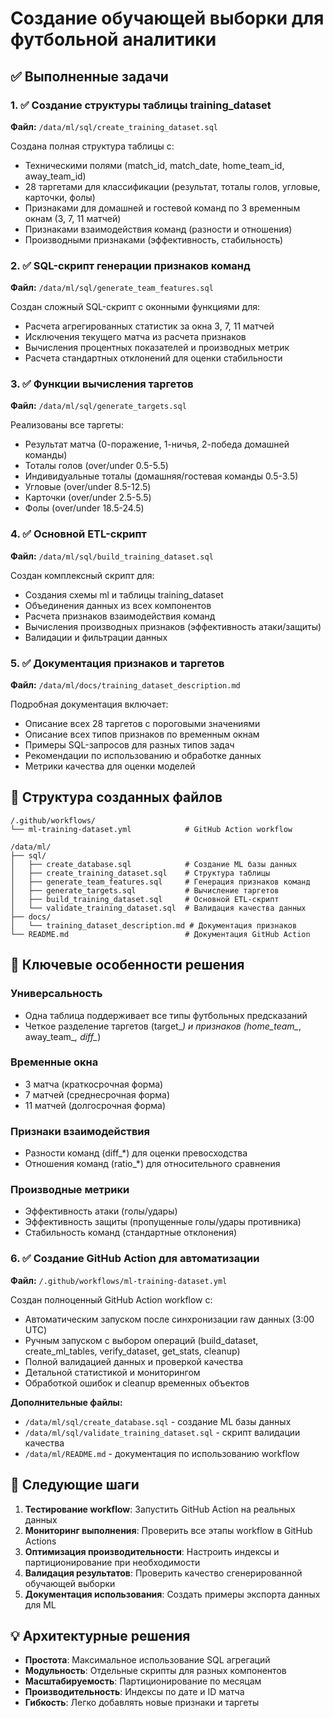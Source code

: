 # Создание обучающей выборки для футбольной аналитики

## ✅ Выполненные задачи

### 1. ✅ Создание структуры таблицы training_dataset
**Файл:** `/data/ml/sql/create_training_dataset.sql`

Создана полная структура таблицы с:
- Техническими полями (match_id, match_date, home_team_id, away_team_id)
- 28 таргетами для классификации (результат, тоталы голов, угловые, карточки, фолы)
- Признаками для домашней и гостевой команд по 3 временным окнам (3, 7, 11 матчей)
- Признаками взаимодействия команд (разности и отношения)
- Производными признаками (эффективность, стабильность)

### 2. ✅ SQL-скрипт генерации признаков команд  
**Файл:** `/data/ml/sql/generate_team_features.sql`

Создан сложный SQL-скрипт с оконными функциями для:
- Расчета агрегированных статистик за окна 3, 7, 11 матчей
- Исключения текущего матча из расчета признаков
- Вычисления процентных показателей и производных метрик
- Расчета стандартных отклонений для оценки стабильности

### 3. ✅ Функции вычисления таргетов
**Файл:** `/data/ml/sql/generate_targets.sql`

Реализованы все таргеты:
- Результат матча (0-поражение, 1-ничья, 2-победа домашней команды)
- Тоталы голов (over/under 0.5-5.5)
- Индивидуальные тоталы (домашняя/гостевая команды 0.5-3.5)  
- Угловые (over/under 8.5-12.5)
- Карточки (over/under 2.5-5.5)
- Фолы (over/under 18.5-24.5)

### 4. ✅ Основной ETL-скрипт
**Файл:** `/data/ml/sql/build_training_dataset.sql`

Создан комплексный скрипт для:
- Создания схемы ml и таблицы training_dataset
- Объединения данных из всех компонентов
- Расчета признаков взаимодействия команд
- Вычисления производных признаков (эффективность атаки/защиты)
- Валидации и фильтрации данных

### 5. ✅ Документация признаков и таргетов
**Файл:** `/data/ml/docs/training_dataset_description.md`

Подробная документация включает:
- Описание всех 28 таргетов с пороговыми значениями
- Описание всех типов признаков по временным окнам
- Примеры SQL-запросов для разных типов задач
- Рекомендации по использованию и обработке данных
- Метрики качества для оценки моделей

## 📁 Структура созданных файлов

```
/.github/workflows/
└── ml-training-dataset.yml            # GitHub Action workflow

/data/ml/
├── sql/
│   ├── create_database.sql            # Создание ML базы данных
│   ├── create_training_dataset.sql    # Структура таблицы
│   ├── generate_team_features.sql     # Генерация признаков команд
│   ├── generate_targets.sql           # Вычисление таргетов
│   ├── build_training_dataset.sql     # Основной ETL-скрипт
│   └── validate_training_dataset.sql  # Валидация качества данных
├── docs/
│   └── training_dataset_description.md # Документация признаков
└── README.md                          # Документация GitHub Action
```

## 🎯 Ключевые особенности решения

### Универсальность
- Одна таблица поддерживает все типы футбольных предсказаний
- Четкое разделение таргетов (target_*) и признаков (home_team_*, away_team_*, diff_*)

### Временные окна
- 3 матча (краткосрочная форма)
- 7 матчей (среднесрочная форма) 
- 11 матчей (долгосрочная форма)

### Признаки взаимодействия
- Разности команд (diff_*) для оценки превосходства
- Отношения команд (ratio_*) для относительного сравнения

### Производные метрики
- Эффективность атаки (голы/удары)
- Эффективность защиты (пропущенные голы/удары противника)
- Стабильность команд (стандартные отклонения)

### 6. ✅ Создание GitHub Action для автоматизации
**Файл:** `/.github/workflows/ml-training-dataset.yml`

Создан полноценный GitHub Action workflow с:
- Автоматическим запуском после синхронизации raw данных (3:00 UTC)
- Ручным запуском с выбором операций (build_dataset, create_ml_tables, verify_dataset, get_stats, cleanup)
- Полной валидацией данных и проверкой качества
- Детальной статистикой и мониторингом
- Обработкой ошибок и cleanup временных объектов

**Дополнительные файлы:**
- `/data/ml/sql/create_database.sql` - создание ML базы данных
- `/data/ml/sql/validate_training_dataset.sql` - скрипт валидации качества
- `/data/ml/README.md` - документация по использованию workflow

## 🔄 Следующие шаги

1. **Тестирование workflow**: Запустить GitHub Action на реальных данных
2. **Мониторинг выполнения**: Проверить все этапы workflow в GitHub Actions
3. **Оптимизация производительности**: Настроить индексы и партиционирование при необходимости
4. **Валидация результатов**: Проверить качество сгенерированной обучающей выборки
5. **Документация использования**: Создать примеры экспорта данных для ML

## 💡 Архитектурные решения

- **Простота**: Максимальное использование SQL агрегаций
- **Модульность**: Отдельные скрипты для разных компонентов  
- **Масштабируемость**: Партиционирование по месяцам
- **Производительность**: Индексы по дате и ID матча
- **Гибкость**: Легко добавлять новые признаки и таргеты